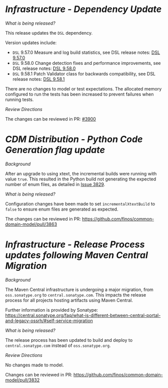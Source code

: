 # _Infrastructure - Dependency Update_

_What is being released?_

This release updates the `DSL` dependency.

Version updates include:
- `DSL` 9.57.0 Measure and log build statistics, see DSL release notes: [DSL 9.57.0](https://github.com/finos/rune-dsl/releases/tag/9.57.0)
- `DSL` 9.58.0 Change detection fixes and performance improvements, see DSL release notes: [DSL 9.58.0](https://github.com/finos/rune-dsl/releases/tag/9.58.0)
- `DSL` 9.58.1 Patch Validator class for backwards compatibility, see DSL release notes: [DSL 9.58.1](https://github.com/finos/rune-dsl/releases/tag/9.58.1)

There are no changes to model or test expectations.  The allocated memory configured to run the tests has been increased to prevent failures when running tests.

_Review Directions_

The changes can be reviewed in PR: [#3900](https://github.com/finos/common-domain-model/pull/3902)


# _CDM Distribution - Python Code Generation flag update_

_Background_

After an upgrade to using xtext, the incremental builds were running with value `true`. This resulted in the Python build not generating the expected number of enum files, as detailed in [Issue 3829](https://github.com/finos/common-domain-model/issues/3829).

_What is being released?_

Configuration changes have been made to set `incrementalXtextBuild` to `false` to ensure enum files are generated as expected.

The changes can be reviewed in PR: https://github.com/finos/common-domain-model/pull/3863

# _Infrastructure - Release Process updates following Maven Central Migration_

_Background_

The Maven Central infrastructure is undergoing a major migration, from `oss.sonatype.org` to `central.sonatype.com`. This impacts the release process for all projects hosting artifacts using Maven Central.

Further information is provided by Sonatype:
https://central.sonatype.org/faq/what-is-different-between-central-portal-and-legacy-ossrh/#self-service-migration

_What is being released?_

The release process has been updated to build and deploy to `central.sonatype.com` instead of `oss.sonatype.org`.

_Review Directions_

No changes made to model.

Changes can be reviewed in PR: https://github.com/finos/common-domain-model/pull/3832
